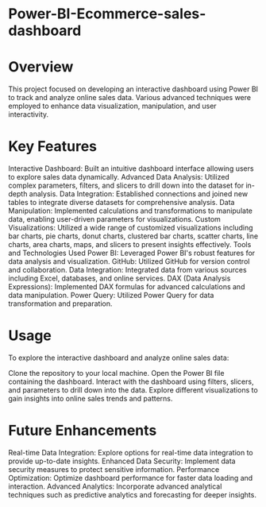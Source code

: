 # Power-BI-Ecommerce-sales-dashboard

# Overview
This project focused on developing an interactive dashboard using Power BI to track and analyze online sales data. Various advanced techniques were employed to enhance data visualization, manipulation, and user interactivity.

# Key Features
Interactive Dashboard: Built an intuitive dashboard interface allowing users to explore sales data dynamically.
Advanced Data Analysis: Utilized complex parameters, filters, and slicers to drill down into the dataset for in-depth analysis.
Data Integration: Established connections and joined new tables to integrate diverse datasets for comprehensive analysis.
Data Manipulation: Implemented calculations and transformations to manipulate data, enabling user-driven parameters for visualizations.
Custom Visualizations: Utilized a wide range of customized visualizations including bar charts, pie charts, donut charts, clustered bar charts, scatter charts, line charts, area charts, maps, and slicers to present insights effectively.
Tools and Technologies Used
Power BI: Leveraged Power BI's robust features for data analysis and visualization.
GitHub: Utilized GitHub for version control and collaboration.
Data Integration: Integrated data from various sources including Excel, databases, and online services.
DAX (Data Analysis Expressions): Implemented DAX formulas for advanced calculations and data manipulation.
Power Query: Utilized Power Query for data transformation and preparation.
# Usage
To explore the interactive dashboard and analyze online sales data:

Clone the repository to your local machine.
Open the Power BI file containing the dashboard.
Interact with the dashboard using filters, slicers, and parameters to drill down into the data.
Explore different visualizations to gain insights into online sales trends and patterns.
# Future Enhancements
Real-time Data Integration: Explore options for real-time data integration to provide up-to-date insights.
Enhanced Data Security: Implement data security measures to protect sensitive information.
Performance Optimization: Optimize dashboard performance for faster data loading and interaction.
Advanced Analytics: Incorporate advanced analytical techniques such as predictive analytics and forecasting for deeper insights.
